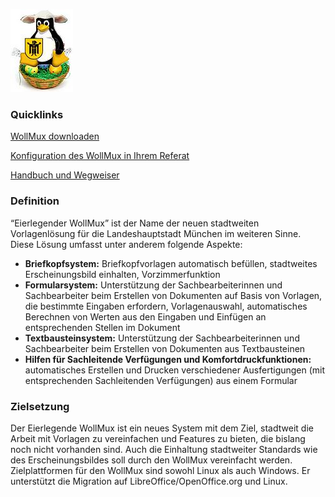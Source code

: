 ![Eierlegender WollMux](images/100px-Wollmux.jpg "Eierlegender WollMux")

### Quicklinks

[WollMux downloaden](Download.md)

[Konfiguration des WollMux in Ihrem
Referat](18.0/Konfiguration_des_WollMux_in_Ihrem_Referat.md)

[Handbuch und Wegweiser](18.0/Handbuch_des_WollMux.md)

### Definition

“Eierlegender WollMux” ist der Name der neuen stadtweiten Vorlagenlösung
für die Landeshauptstadt München im weiteren Sinne. Diese Lösung umfasst
unter anderem folgende Aspekte:

* **Briefkopfsystem:** Briefkopfvorlagen automatisch befüllen,
  stadtweites Erscheinungsbild einhalten, Vorzimmerfunktion
* **Formularsystem:** Unterstützung der Sachbearbeiterinnen und
  Sachbearbeiter beim Erstellen von Dokumenten auf Basis von Vorlagen,
  die bestimmte Eingaben erfordern, Vorlagenauswahl, automatisches
  Berechnen von Werten aus den Eingaben und Einfügen an entsprechenden
  Stellen im Dokument
* **Textbausteinsystem:** Unterstützung der Sachbearbeiterinnen und
  Sachbearbeiter beim Erstellen von Dokumenten aus Textbausteinen
* **Hilfen für Sachleitende Verfügungen und Komfortdruckfunktionen:**
  automatisches Erstellen und Drucken verschiedener Ausfertigungen
  \(mit entsprechenden Sachleitenden Verfügungen\) aus einem Formular

### Zielsetzung

Der Eierlegende WollMux ist ein neues System mit dem Ziel, stadtweit die
Arbeit mit Vorlagen zu vereinfachen und Features zu bieten, die bislang
noch nicht vorhanden sind. Auch die Einhaltung stadtweiter Standards wie
des Erscheinungsbildes soll durch den WollMux vereinfacht werden.
Zielplattformen für den WollMux sind sowohl Linux als auch Windows.
Er unterstützt die Migration auf LibreOffice/OpenOffice.org und Linux.
